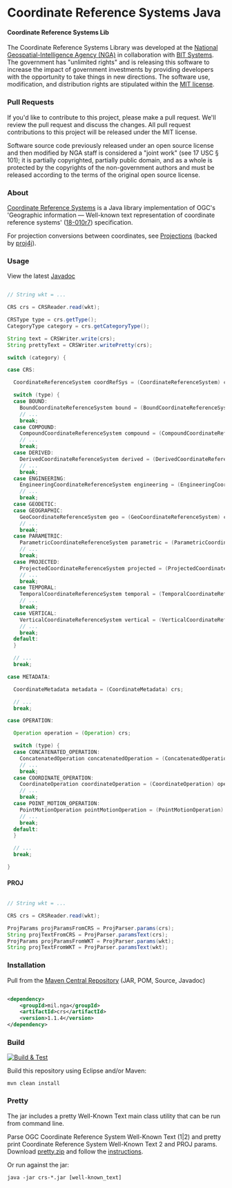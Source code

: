 # Coordinate Reference Systems Java

#### Coordinate Reference Systems Lib ####

The Coordinate Reference Systems Library was developed at the [National Geospatial-Intelligence Agency (NGA)](http://www.nga.mil/) in collaboration with [BIT Systems](https://www.caci.com/bit-systems/). The government has "unlimited rights" and is releasing this software to increase the impact of government investments by providing developers with the opportunity to take things in new directions. The software use, modification, and distribution rights are stipulated within the [MIT license](http://choosealicense.com/licenses/mit/).

### Pull Requests ###
If you'd like to contribute to this project, please make a pull request. We'll review the pull request and discuss the changes. All pull request contributions to this project will be released under the MIT license.

Software source code previously released under an open source license and then modified by NGA staff is considered a "joint work" (see 17 USC § 101); it is partially copyrighted, partially public domain, and as a whole is protected by the copyrights of the non-government authors and must be released according to the terms of the original open source license.

### About ###

[Coordinate Reference Systems](http://ngageoint.github.io/coordinate-reference-systems-java/) is a Java library implementation of OGC's 'Geographic information — Well-known text representation of coordinate reference systems' ([18-010r7](http://docs.opengeospatial.org/is/18-010r7/18-010r7.html)) specification.

For projection conversions between coordinates, see [Projections](https://ngageoint.github.io/projections-java/) (backed by [proj4j](https://github.com/locationtech/proj4j)).

### Usage ###

View the latest [Javadoc](http://ngageoint.github.io/coordinate-reference-systems-java/docs/api/)

```java

// String wkt = ...

CRS crs = CRSReader.read(wkt);

CRSType type = crs.getType();
CategoryType category = crs.getCategoryType();

String text = CRSWriter.write(crs);
String prettyText = CRSWriter.writePretty(crs);

switch (category) {

case CRS:

  CoordinateReferenceSystem coordRefSys = (CoordinateReferenceSystem) crs;

  switch (type) {
  case BOUND:
    BoundCoordinateReferenceSystem bound = (BoundCoordinateReferenceSystem) coordRefSys;
    // ...
    break;
  case COMPOUND:
    CompoundCoordinateReferenceSystem compound = (CompoundCoordinateReferenceSystem) coordRefSys;
    // ...
    break;
  case DERIVED:
    DerivedCoordinateReferenceSystem derived = (DerivedCoordinateReferenceSystem) coordRefSys;
    // ...
    break;
  case ENGINEERING:
    EngineeringCoordinateReferenceSystem engineering = (EngineeringCoordinateReferenceSystem) coordRefSys;
    // ...
    break;
  case GEODETIC:
  case GEOGRAPHIC:
    GeoCoordinateReferenceSystem geo = (GeoCoordinateReferenceSystem) coordRefSys;
    // ...
    break;
  case PARAMETRIC:
    ParametricCoordinateReferenceSystem parametric = (ParametricCoordinateReferenceSystem) coordRefSys;
    // ...
    break;
  case PROJECTED:
    ProjectedCoordinateReferenceSystem projected = (ProjectedCoordinateReferenceSystem) coordRefSys;
    // ...
    break;
  case TEMPORAL:
    TemporalCoordinateReferenceSystem temporal = (TemporalCoordinateReferenceSystem) coordRefSys;
    // ...
    break;
  case VERTICAL:
    VerticalCoordinateReferenceSystem vertical = (VerticalCoordinateReferenceSystem) coordRefSys;
    // ...
    break;
  default:
  }

  // ...
  break;

case METADATA:

  CoordinateMetadata metadata = (CoordinateMetadata) crs;

  // ...
  break;

case OPERATION:

  Operation operation = (Operation) crs;

  switch (type) {
  case CONCATENATED_OPERATION:
    ConcatenatedOperation concatenatedOperation = (ConcatenatedOperation) operation;
    // ...
    break;
  case COORDINATE_OPERATION:
    CoordinateOperation coordinateOperation = (CoordinateOperation) operation;
    // ...
    break;
  case POINT_MOTION_OPERATION:
    PointMotionOperation pointMotionOperation = (PointMotionOperation) operation;
    // ...
    break;
  default:
  }

  // ...
  break;

}

```

#### PROJ ####

```java

// String wkt = ...

CRS crs = CRSReader.read(wkt);

ProjParams projParamsFromCRS = ProjParser.params(crs);
String projTextFromCRS = ProjParser.paramsText(crs);
ProjParams projParamsFromWKT = ProjParser.params(wkt);
String projTextFromWKT = ProjParser.paramsText(wkt);

```

### Installation ###

Pull from the [Maven Central Repository](http://search.maven.org/#artifactdetails|mil.nga|crs|1.1.4|jar) (JAR, POM, Source, Javadoc)

```xml

<dependency>
    <groupId>mil.nga</groupId>
    <artifactId>crs</artifactId>
    <version>1.1.4</version>
</dependency>

```

### Build ###

[![Build & Test](https://github.com/ngageoint/coordinate-reference-systems-java/workflows/Build%20&%20Test/badge.svg)](https://github.com/ngageoint/coordinate-reference-systems-java/actions/workflows/build-test.yml)

Build this repository using Eclipse and/or Maven:

    mvn clean install

### Pretty ###

The jar includes a pretty Well-Known Text main class utility that can be run from command line.

Parse OGC Coordinate Reference System Well-Known Text (1|2) and pretty print Coordinate Reference System Well-Known Text 2 and PROJ params. Download [pretty.zip](https://github.com/ngageoint/coordinate-reference-systems-java/releases/latest/download/pretty.zip) and follow the [instructions](script/pretty/).

Or run against the jar:

    java -jar crs-*.jar [well-known_text]

